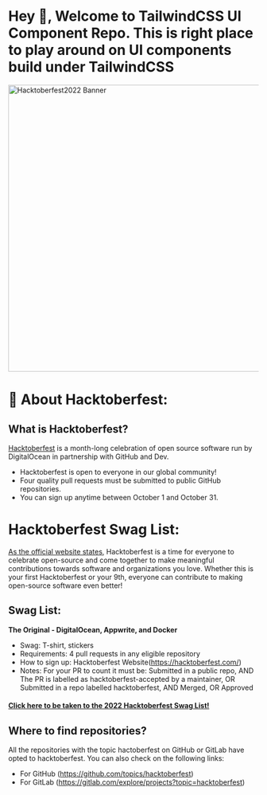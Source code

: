 # Hey 👋, **Welcome** to TailwindCSS UI Component Repo. This is right place to play around on UI components build under TailwindCSS

<img width="576" alt="Hacktoberfest2022 Banner" src="https://user-images.githubusercontent.com/54318487/193989847-0891d8c8-88e3-4395-acbb-8e0df99e84ef.png">

# 📝 About Hacktoberfest:

## What is Hacktoberfest?

[Hacktoberfest](https://hacktoberfest.digitalocean.com) is a month-long celebration of open source software run by DigitalOcean in partnership with GitHub and Dev.

- Hacktoberfest is open to everyone in our global community!
- Four quality pull requests must be submitted to public GitHub repositories.
- You can sign up anytime between October 1 and October 31.

# Hacktoberfest Swag List:

[As the official website states](https://hacktoberfest.com/#prepare-to-hack), Hacktoberfest is a time for everyone to celebrate open-source and come together to make meaningful contributions towards software and organizations you love. Whether this is your first Hacktoberfest or your 9th, everyone can contribute to making open-source software even better!

## Swag List:
**The Original - DigitalOcean, Appwrite, and Docker**
* Swag: T-shirt, stickers
* Requirements: 4 pull requests in any eligible repository
* How to sign up: Hacktoberfest Website(https://hacktoberfest.com/)
* Notes: For your PR to count it must be:
Submitted in a public repo, AND The PR is labelled as hacktoberfest-accepted by a maintainer, OR Submitted in a repo labelled hacktoberfest, AND Merged, OR Approved

#### [Click here to be taken to the 2022 Hacktoberfest Swag List!](https://hacktoberfestswaglist.com/list)

## Where to find repositories?

All the repositories with the topic hactoberfest on GitHub or GitLab have opted to hacktoberfest.
You can also check on the following links: 
* For GitHub (https://github.com/topics/hacktoberfest)
* For GitLab (https://gitlab.com/explore/projects?topic=hacktoberfest)
